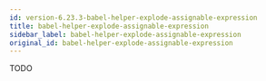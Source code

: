 ```yaml
---
id: version-6.23.3-babel-helper-explode-assignable-expression
title: babel-helper-explode-assignable-expression
sidebar_label: babel-helper-explode-assignable-expression
original_id: babel-helper-explode-assignable-expression
---
```


TODO


